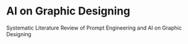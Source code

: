 # AI on Graphic Designing
 Systematic Literature Review of Prompt Engineering and AI on Graphic Designing
